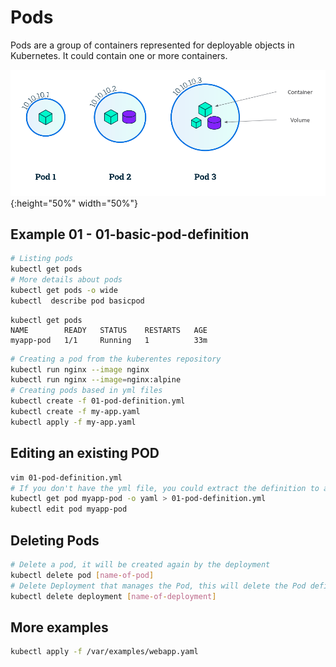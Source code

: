 # Pods
Pods are a group of containers represented for deployable objects in Kubernetes. It could contain one or more containers.

![Pods](../img/pod/pod.png){:height="50%" width="50%"}

## Example 01 - 01-basic-pod-definition

```bash
# Listing pods
kubectl get pods
# More details about pods
kubectl get pods -o wide
kubectl  describe pod basicpod
```

```console
kubectl get pods
NAME        READY   STATUS    RESTARTS   AGE
myapp-pod   1/1     Running   1          33m
```

```bash
# Creating a pod from the kuberentes repository 
kubectl run nginx --image nginx
kubectl run nginx --image=nginx:alpine
# Creating pods based in yml files
kubectl create -f 01-pod-definition.yml
kubectl create -f my-app.yaml
kubectl apply -f my-app.yaml
```

## Editing an existing POD
```bash
vim 01-pod-definition.yml
# If you don't have the yml file, you could extract the definition to a file from a created Pod:
kubectl get pod myapp-pod -o yaml > 01-pod-definition.yml
kubectl edit pod myapp-pod 
```

## Deleting Pods
```bash
# Delete a pod, it will be created again by the deployment
kubectl delete pod [name-of-pod]
# Delete Deployment that manages the Pod, this will delete the Pod definitelly
kubectl delete deployment [name-of-deployment]
```
## More examples
```bash
kubectl apply -f /var/examples/webapp.yaml
```